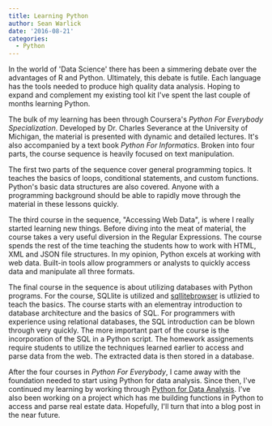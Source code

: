 ```yaml
---
title: Learning Python
author: Sean Warlick
date: '2016-08-21'
categories:
  - Python
--- 
```


In the world of 'Data Science' there has been a simmering debate over
the advantages of R and Python. Ultimately, this debate is futile. Each
language has the tools needed to produce high quality data analysis.
Hoping to expand and complement my existing tool kit I've spent the last
couple of months learning Python.

The bulk of my learning has been through Coursera's *Python For
Everybody Specialization*. Developed by Dr. Charles Severance at the
University of Michigan, the material is presented with dynamic and
detailed lectures. It's also accompanied by a text book *Python For
Informatics*. Broken into four parts, the course sequence is heavily
focused on text manipulation.

The first two parts of the sequence cover general programming topics. It
teaches the basics of loops, conditional statements, and custom
functions. Python's basic data structures are also covered. Anyone with
a programming background should be able to rapidly move through the
material in these lessons quickly.

The third course in the sequence, "Accessing Web Data", is where I
really started learning new things. Before diving into the meat of
material, the course takes a very useful diversion in the Regular
Expressions. The course spends the rest of the time teaching the
students how to work with HTML, XML and JSON file structures. In my
opinion, Python excels at working with web data. Built-in tools allow
programmers or analysts to quickly access data and manipulate all three
formats.

The final course in the sequence is about utilizing databases with
Python programs. For the course, SQLlite is utilized and
[sqllitebrowser](http://sqlitebrowser.org) is utlizied to teach the
basics. The course starts with an elementray introduction to database
architecture and the basics of SQL. For programmers with experience
using relational databases, the SQL introduction can be blown through
very quickly. The more important part of the course is the incorporation
of the SQL in a Python script. The homework assignements require
students to utilize the techniques learned earlier to access and parse
data from the web. The extracted data is then stored in a database.

After the four courses in *Python For Everybody*, I came away with the
foundation needed to start using Python for data analysis. Since then,
I've continued my learning by working through [Python for Data
Analysis](http://www.cin.ufpe.br/~embat/Python%20for%20Data%20Analysis.pdf).
I've also been working on a project which has me building functions in
Python to access and parse real estate data. Hopefully, I'll turn that
into a blog post in the near future.
